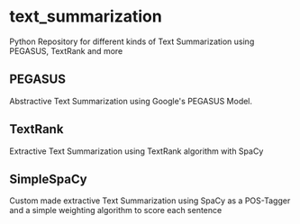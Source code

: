 # text_summarization
Python Repository for different kinds of Text Summarization using PEGASUS, TextRank and more 

## PEGASUS
Abstractive Text Summarization using Google's PEGASUS Model.

## TextRank
Extractive Text Summarization using TextRank algorithm with SpaCy

## SimpleSpaCy
Custom made extractive Text Summarization using SpaCy as a POS-Tagger and a simple weighting algorithm to score each sentence
